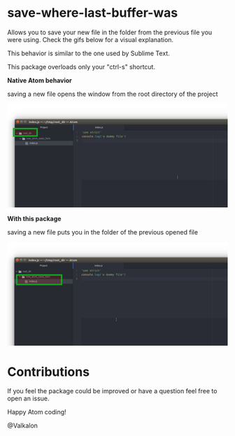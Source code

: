 # save-where-last-buffer-was

Allows you to save your new file in the folder from the previous file
you were using. Check the gifs below for a visual explanation.

This behavior is similar to the one used by Sublime Text.

This package overloads only your "ctrl-s" shortcut.

**Native Atom behavior**

saving a new file opens the window from the root directory of the project

![without package](https://raw.githubusercontent.com/valkalon/save-where-last-buffer-was/master/_images/atom_saves_in_root_dir_without_plugin.gif)


**With this package**

saving a new file puts you in the folder of the previous opened file

![with package](https://raw.githubusercontent.com/valkalon/save-where-last-buffer-was/master/_images/atom_saves_inside_the_dir_with_plugin.gif)

# Contributions

If you feel the package could be improved or have a question feel free to open an issue.

Happy Atom coding!

@Valkalon
